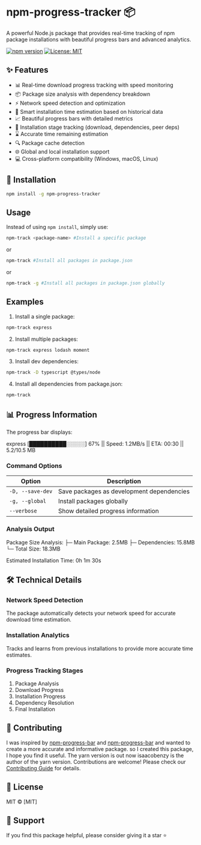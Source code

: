 # npm-progress-tracker 📦

A powerful Node.js package that provides real-time tracking of npm package installations with beautiful progress bars and advanced analytics.

[![npm version](https://badge.fury.io/js/npm-progress-tracker.svg)](https://www.npmjs.com/package/npm-progress-tracker)
[![License: MIT](https://img.shields.io/badge/License-MIT-yellow.svg)](https://opensource.org/licenses/MIT)

## ✨ Features

- 📊 Real-time download progress tracking with speed monitoring
- 📦 Package size analysis with dependency breakdown
- ⚡ Network speed detection and optimization
- 🔄 Smart installation time estimation based on historical data
- 📈 Beautiful progress bars with detailed metrics
- 🎯 Installation stage tracking (download, dependencies, peer deps)
- ⌛ Accurate time remaining estimation
- 🔍 Package cache detection
- 🌐 Global and local installation support
- 💻 Cross-platform compatibility (Windows, macOS, Linux)

## 🚀 Installation

```bash
npm install -g npm-progress-tracker
```

## Usage

Instead of using `npm install`, simply use:

```bash
npm-track <package-name> #Install a specific package
```
or
```bash
npm-track #Install all packages in package.json
```

or

```bash
npm-track -g #Install all packages in package.json globally
```

## Examples

1. Install a single package:

```bash
npm-track express
```

2. Install multiple packages:
```bash
npm-track express lodash moment
```

3. Install dev dependencies:
```bash
npm-track -D typescript @types/node
```

4. Install all dependencies from package.json:
```bash
npm-track
```

## 📊 Progress Information

The progress bar displays:

express [██████████░░░░░] 67% || Speed: 1.2MB/s || ETA: 00:30 || 5.2/10.5 MB


### Command Options

| Option | Description |
|--------|-------------|
| `-D, --save-dev` | Save packages as development dependencies |
| `-g, --global` | Install packages globally |
| `--verbose` | Show detailed progress information |



### Analysis Output

Package Size Analysis:
├─ Main Package: 2.5MB
├─ Dependencies: 15.8MB
└─ Total Size: 18.3MB

Estimated Installation Time: 0h 1m 30s

## 🛠 Technical Details

### Network Speed Detection
The package automatically detects your network speed for accurate download time estimation.

### Installation Analytics
Tracks and learns from previous installations to provide more accurate time estimates.

### Progress Tracking Stages
1. Package Analysis
2. Download Progress
3. Installation Progress
4. Dependency Resolution
5. Final Installation

## 🤝 Contributing
I was inspired by [npm-progress-bar](https://github.com/npm/npm-progress-bar) and [npm-progress-bar](https://github.com/npm/npm-progress-bar) 
and wanted to create a more accurate and informative package. 
so I created this package, I hope you find it useful.
The yarn version is out now 
isaacobenzy is the author of the yarn version.
Contributions are welcome! Please check our [Contributing Guide](CONTRIBUTING.md) for details.

## 📝 License

MIT © [MIT]

## 💖 Support

If you find this package helpful, please consider giving it a star ⭐️
